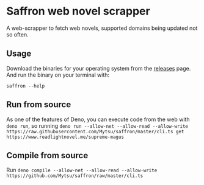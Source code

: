# Saffron web novel scrapper

A web-scrapper to fetch web novels, supported domains being updated not so often.

## Usage

Download the binaries for your operating system from the [releases](https://github.com/Mytsu/saffron/releases) page.
And run the binary on your terminal with:

`saffron --help`

## Run from source

As one of the features of Deno, you can execute code from the web with `deno run`, so running `deno run --allow-net --allow-read --allow-write https://raw.githubusercontent.com/Mytsu/saffron/master/cli.ts get https://www.readlightnovel.me/supreme-magus`

## Compile from source

Run `deno compile --allow-net --allow-read --allow-write https://github.com/Mytsu/saffron/raw/master/cli.ts`
